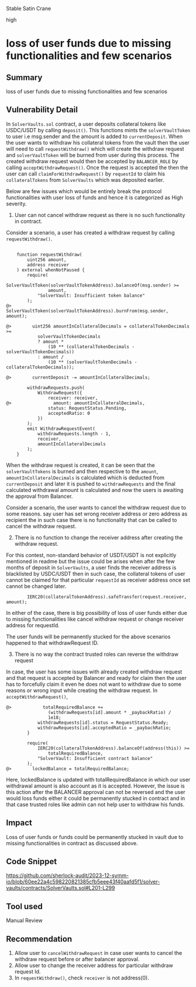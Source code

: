Stable Satin Crane

high

# loss of user funds due to missing functionalities and few scenarios

## Summary
loss of user funds due to missing functionalities and few scenarios

## Vulnerability Detail

In `SolverVaults.sol` contract, a user deposits collateral tokens like USDC/USDT by calling `deposit()`. This functions mints the `solverVaultToken` to user i.e msg.sender and the amount is added to `currentDeposit`. When the user wants to withdraw his collateral tokens from the vault then the user will need to call `requestWithdraw()` which will create the withdraw request and `solverVaultToken`  will be burned from user during this process. The created withdraw request would then be accepted by `BALANCER_ROLE` by calling `acceptWithdrawRequest()`. Once the request is accepted the then the user can call `claimForWithdrawRequest()` by `requestId` to claim his `collateralTokens` from `SolverVaults` which was deposited earlier.

Below are few issues which would be entirely break the protocol functionalities with user loss of funds and hence it is categorized as High severity.

1) User can not cancel withdraw request as there is no such functionality in contract.

Consider a scenario, a user has created a withdraw request by calling `requestWithdraw()`. 

```solidity

    function requestWithdraw(
        uint256 amount,
        address receiver
    ) external whenNotPaused {
        require(
            SolverVaultToken(solverVaultTokenAddress).balanceOf(msg.sender) >=
                amount,
            "SolverVault: Insufficient token balance"
        );
@>        SolverVaultToken(solverVaultTokenAddress).burnFrom(msg.sender, amount);

@>        uint256 amountInCollateralDecimals = collateralTokenDecimals >=
            solverVaultTokenDecimals
            ? amount *
                (10 ** (collateralTokenDecimals - solverVaultTokenDecimals))
            : amount /
                (10 ** (solverVaultTokenDecimals - collateralTokenDecimals));

@>        currentDeposit -= amountInCollateralDecimals;

        withdrawRequests.push(
            WithdrawRequest({
                receiver: receiver,
@>                amount: amountInCollateralDecimals,
                status: RequestStatus.Pending,
                acceptedRatio: 0
            })
        );
        emit WithdrawRequestEvent(
            withdrawRequests.length - 1,
            receiver,
            amountInCollateralDecimals
        );
    }
```

When the withdraw request is created, it can be seen that the `solverVaultTokens` is burned and then respective to the `amount`,  `amountInCollateralDecimals` is calculated which is deducted from `currentDeposit` and later it is pushed to `withdrawRequests` and the final calculated withdrawal amount is calculated and now the users is awaiting the approval from Balancer. 

Consider a scenario, the user wants to cancel the withdraw request due to some reasons. say user has set wrong receiver address or zero address as recipient the in such case there is no functionality that can be called to cancel the withdraw request.

2) There is no function to change the receiver address after creating the withdraw request.

For this contest, non-standard behavior of USDT/USDT is not explicitly mentioned in readme but the issue could be arises when after the few months of deposit in `SolverVaults`, a user finds the receiver address is blacklisted by USDC/USDT then in such case, the collateral tokens of user cannot be claimed for that particular `requestId` as receiver address once set cannot be changed later.

```solidity
        IERC20(collateralTokenAddress).safeTransfer(request.receiver, amount);
```

In either of the case, there is big possibility of loss of user funds either due to missing functionalities like cancel withdraw request or change receiver address for requestId. 

The user funds will be permanently stucked for the above scenarios happened to that withdrawRequest ID. 

3) There is no way the contract trusted roles can reverse the withdraw request

In case, the user has some issues with already created withdraw request and that request is accepted by Balancer and ready for claim then the user has to forcefully claim it even he does not want to withdraw due to some reasons or wrong input while creating the withdraw request. In `acceptWithdrawRequest()`,

```solidity
@>            totalRequiredBalance +=
                (withdrawRequests[id].amount * _paybackRatio) /
                1e18;
            withdrawRequests[id].status = RequestStatus.Ready;
            withdrawRequests[id].acceptedRatio = _paybackRatio;
        }

        require(
            IERC20(collateralTokenAddress).balanceOf(address(this)) >=
                totalRequiredBalance,
            "SolverVault: Insufficient contract balance"
        );
@>        lockedBalance = totalRequiredBalance;
```

Here, lockedBalance is updated with totalRequiredBalance in which our user withdrawal amount is also account as it is accepted. However, the issue is this action after the BALANCER approval can not be reversed and the user would loss funds either it could be permanently stucked in contract and in that case trusted roles like admin can not help user to withdraw his funds.

## Impact
Loss of user funds or funds could be permanently stucked in vault due to missing functionalities in contract as discussed above.

## Code Snippet
https://github.com/sherlock-audit/2023-12-symm-io/blob/60ee22a4c598220821385cfb5eee43f40aafd5f1/solver-vaults/contracts/SolverVaults.sol#L201-L299

## Tool used
Manual Review

## Recommendation
1) Allow user to `cancelWithdrawRequest` in case user wants to cancel the withdraw request before or after balancer approval.
2) Allow user to change the receiver address for particular withdraw request Id.
3) In `requestWithdraw()`, check `receiver` is not address(0).